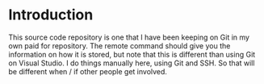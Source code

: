 # Introduction

This source code repository is one that I have been keeping on Git in my own paid for
repository. The remote command should give you the information on how it is stored, but
note that this is different than using Git on Visual Studio. I do things manually here,
using Git and SSH. So that will be different when / if other people get involved.
